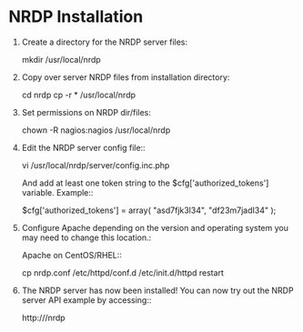 # NRDP Installation

1. Create a directory for the NRDP server files:

    mkdir /usr/local/nrdp
    
2. Copy over server NRDP files from installation directory:

    cd nrdp
    cp -r * /usr/local/nrdp
    
3. Set permissions on NRDP dir/files:

    chown -R nagios:nagios /usr/local/nrdp
    
4. Edit the NRDP server config file::

    vi /usr/local/nrdp/server/config.inc.php
    
    And add at least one token string to the $cfg['authorized_tokens'] 
    variable. Example::
    
    $cfg['authorized_tokens'] = array(
        "asd7fjk3l34",
        "df23m7jadI34"
    );
    
5. Configure Apache depending on the version and operating system you
    may need to change this location.:

    Apache on CentOS/RHEL::

    cp nrdp.conf /etc/httpd/conf.d
    /etc/init.d/httpd restart

6. The NRDP server has now been installed! You can now try out 
    the NRDP server API example by accessing::

    http://<ip address>/nrdp
